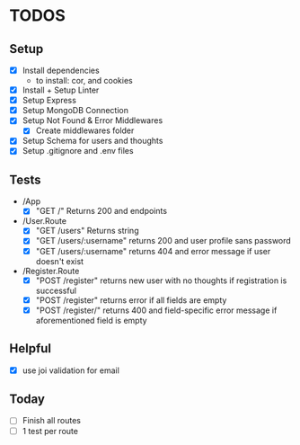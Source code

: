 # TODOS

## Setup
* [x] Install dependencies
    * to install: cor, and cookies
* [x] Install + Setup Linter
* [x] Setup Express
* [x] Setup MongoDB Connection
* [x] Setup Not Found & Error Middlewares
    * [x] Create middlewares folder
* [x] Setup Schema for users and thoughts
* [x] Setup .gitignore and .env files

## Tests
* /App
    * [x] "GET /" Returns 200 and endpoints 
* /User.Route
    * [x] "GET /users" Returns string 
    * [x] "GET /users/:username" returns 200 and user profile sans password 
    * [x] "GET /users/:username" returns 404 and error message if user doesn't exist
* /Register.Route
    * [x] "POST /register" returns new user with no thoughts if registration is successful 
    * [x] "POST /register" returns error if all fields are empty
    * [x] "POST /register/" returns 400 and field-specific error message if aforementioned field is empty

## Helpful
* [x] use joi validation for email

## Today
* [ ] Finish all routes
* [ ] 1 test per route